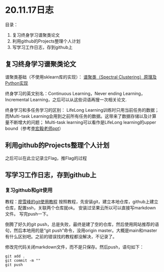 # 20.11.17日志
目录：

 1. 复习终身学习谱聚类论文
 2. 利用github的Projects整理个人计划
 3. 写学习工作日志，存到github上

## 复习终身学习谱聚类论文

谱聚类基础（不使用sklearn库的实现）：
[谱聚类（Spectral Clustering）原理及Python实现](https://blog.csdn.net/songbinxu/article/details/80838865)

终身学习的英文别名：Continuous Learning，Never ending Learning，Incremental Learning，之后可以从这些词语再搜一次相关论文.

终身学习和多任务学习的区别： LifeLong Learning训练时只用当前任务的数据； 而Multi-task Learning会用到之前所有任务的数据。这带来了数据存储以及计算量不断增大的问题； Multi-task learning可以看作是LifeLong learning的upper bound（参考[李宏毅老师ppt](https://zhuanlan.zhihu.com/p/119324185)）

## 利用github的Projects整理个人计划
之后可以在此立记录立Flag，推Flag的过程

## 写学习工作日志，存到github上
### 复习github和git使用
教程：[廖雪峰的git使用教程](https://www.liaoxuefeng.com/wiki/896043488029600)
按照教程，先安装git，建立本地仓库，github上建立仓库，配置ssh，关联两个仓库就ok。
安装过坚果云所以可以直接写markdown文件。
写完push一下。

倒腾了好久的git push，总是失败，最终是建了空的仓库，然后使用网站推荐的语句，然后本地用的是“git push”命令，没用origin master。大概是main和master有什么区别吧。之前的错误找的教程都没解决，不记录了。

修改完代码关闭markdown文件，而不是只保存。然后push，语句如下：

    git add .
    git commit -m ""
    git push

